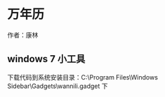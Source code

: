 万年历
======

作者：康林

## windows 7 小工具

下载代码到系统安装目录：C:\Program Files\Windows Sidebar\Gadgets\wannili.gadget 下


